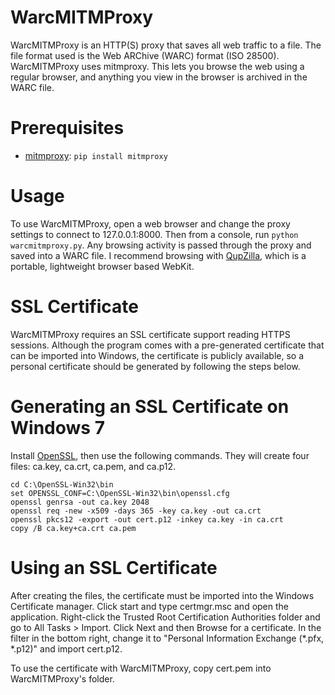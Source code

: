WarcMITMProxy
=============
WarcMITMProxy is an HTTP(S) proxy that saves all web traffic to a file. The file
format used is the Web ARChive (WARC) format (ISO 28500). WarcMITMProxy uses
mitmproxy. This lets you browse the web using a regular browser, and anything
you view in the browser is archived in the WARC file.

Prerequisites
=============

* [mitmproxy](http://mitmproxy.org/): `pip install mitmproxy`

Usage
=====
To use WarcMITMProxy, open a web browser and change the proxy settings to
connect to 127.0.0.1:8000. Then from a console, run `python warcmitmproxy.py`.
Any browsing activity is passed through the proxy and saved into a WARC file.
I recommend browsing with [QupZilla](http://www.qupzilla.com/), which is a
portable, lightweight browser based WebKit.

SSL Certificate
===============
WarcMITMProxy requires an SSL certificate support reading HTTPS sessions.
Although the program comes with a pre-generated certificate that can be imported
into Windows, the certificate is publicly available, so a personal certificate
should be generated by following the steps below.

Generating an SSL Certificate on Windows 7
==========================================
Install [OpenSSL](http://slproweb.com/products/Win32OpenSSL.html), then use
the following commands. They will create four files: ca.key, ca.crt, ca.pem, and
ca.p12.

    cd C:\OpenSSL-Win32\bin
    set OPENSSL_CONF=C:\OpenSSL-Win32\bin\openssl.cfg
    openssl genrsa -out ca.key 2048
    openssl req -new -x509 -days 365 -key ca.key -out ca.crt
    openssl pkcs12 -export -out cert.p12 -inkey ca.key -in ca.crt
    copy /B ca.key+ca.crt ca.pem

Using an SSL Certificate
========================
After creating the files, the certificate must be imported into the Windows
Certificate manager. Click start and type certmgr.msc and open the application.
Right-click the Trusted Root Certification Authorities folder and go to
All Tasks > Import. Click Next and then Browse for a certificate. In the filter
in the bottom right, change it to "Personal Information Exchange (\*.pfx,
\*.p12)" and import cert.p12.

To use the certificate with WarcMITMProxy, copy cert.pem into WarcMITMProxy's
folder.
